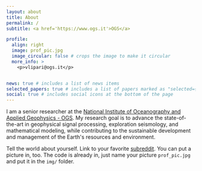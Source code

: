 ```yaml
---
layout: about
title: About
permalink: /
subtitle: <a href='https://www.ogs.it'>OGS</a>

profile:
  align: right
  image: prof_pic.jpg
  image_circular: false # crops the image to make it circular
  more_info: >
    <p>vlipari@ogs.it</p>


news: true # includes a list of news items
selected_papers: true # includes a list of papers marked as "selected={true}"
social: true # includes social icons at the bottom of the page
---
```


I am a senior researcher at the [National Institute of Oceanography and Applied Geophysics - OGS](https://www.ogs.it). 
My research goal is to advance the state-of-the-art in geophysical signal processing, exploration seismology, and mathematical modeling, while contributing to the sustainable development and management of the Earth's resources and environment.


Tell the world about yourself. Link to your favorite [subreddit](http://reddit.com). You can put a picture in, too. The code is already in, just name your picture `prof_pic.jpg` and put it in the `img/` folder.

